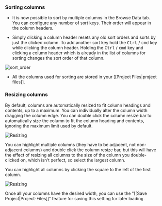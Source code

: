 ### Sorting columns
* It is now possible to sort by multiple columns in the Browse Data tab. You can configure any number of sort keys. Their order will appear in the column headers.

* Simply clicking a column header resets any old sort orders and sorts by just the clicked column. To add another sort key hold the <kbd>Ctrl</kbd> / <kbd>cmd</kbd> key while clicking the column header. Holding the <kbd>Ctrl</kbd> / <kbd>cmd</kbd> key and clicking a column header which is already in the list of columns for sorting changes the sort order of that column.

![sort_order](https://user-images.githubusercontent.com/3153504/76457366-f738c500-63d8-11ea-9252-4eec974ca6e1.png)

* All the columns used for sorting are stored in your [[Project Files|project files]].

### Resizing columns
By default, columns are automatically resized to fit column headings and contents, up to a maximum. You can individually alter the column width dragging the column edge.  You can double click the column resize bar to automatically size the column to fit the column heading and contents, ignoring the maximum limit used by default.

![Resizing](http://i.imgur.com/kAFNIHp.png)

You can highlight multiple columns (they have to be adjacent, not non-adjacent columns) and double click the column resize bar, but this will have the effect of resizing all columns to the size of the column you double-clicked on, which isn't perfect, so select the largest column.

You can highlight all columns by clicking the square to the left of the first column.

![Resizing](http://i.imgur.com/cObTIxM.png)

Once all your columns have the desired width, you can use the "[[Save Project|Project-Files]]" feature for saving this setting for later loading.